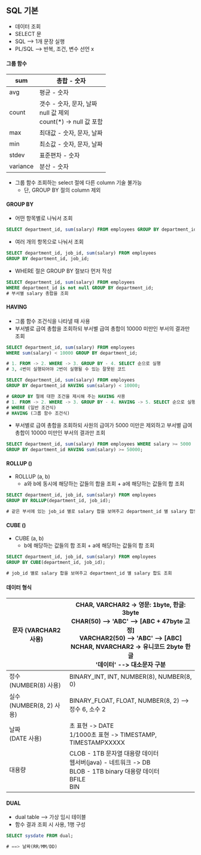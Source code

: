 ## SQL 기본

* 데이터 조회
* SELECT 문
* SQL --> 1개 문장 실행
* PL/SQL --> 반복, 조건, 변수 선언 x





#### 그룹 함수

| sum      | 총합 - 숫자                                                  |
| -------- | ------------------------------------------------------------ |
| avg      | 평균 - 숫자                                                  |
| count    | 갯수 - 숫자, 문자, 날짜<br />null 값 제외<br />count(*)  -> null 값 포함 |
| max      | 최대값 - 숫자, 문자, 날짜                                    |
| min      | 최소값 - 숫자, 문자, 날짜                                    |
| stdev    | 표준편차 - 숫자                                              |
| variance | 분산 - 숫자                                                  |

* 그룹 함수 조회하는 select 절에 다른 column 기술 불가능 
  * 단, GROUP BY 절의 column 제외





#### GROUP BY

* 어떤 항목별로 나눠서 조회

```sql
SELECT department_id, sum(salary) FROM employees GROUP BY department_id;
```

* 여러 개의 항목으로 나눠서 조회

```sql
SELECT department_id, job_id, sum(salary) FROM employees
GROUP BY department_id, job_id;
```

* WHERE 절은 GROUP BY 절보다 먼저 작성

```sql
SELECT department_id, sum(salary) FROM employees 
WHERE department_id is not null GROUP BY department_id;
# 부서별 salary 총합을 조회
```





#### HAVING

* 그룹 함수 조건식을 나타낼 때 사용
* 부서별로 급여 총합을 조회하되 부서별 급여 총합이 10000 미만인 부서의 결과만 조회

```sql
SELECT department_id, sum(salary) FROM employees
WHERE sum(salary) < 10000 GROUP BY department_id;

# 1. FROM -> 2. WHERE -> 3. GROUP BY - 4. SELECT 순으로 실행
# 3, 4번이 실행되어야 2번이 실행될 수 있는 잘못된 코드
```

```sql
SELECT department_id, sum(salary) FROM employees
GROUP BY department_id HAVING sum(salary) < 10000; 

# GROUP BY 절에 대한 조건을 제시해 주는 HAVING 사용
# 1. FROM -> 2. WHERE -> 3. GROUP BY - 4. HAVING -> 5. SELECT 순으로 실행
# WHERE (일반 조건식)
# HAVING (그룹 함수 조건식)
```

* 부서별로 급여 총합을 조회하되 사원의 급여가 5000 미만은 제외하고 부서별 급여 총합이 10000 미만인 부서의 결과만 조회

```sql
SELECT department_id, sum(salary) FROM employees WHERE salary >= 5000 
GROUP BY department_id HAVING sum(salary) >= 50000;
```





#### ROLLUP ()

* ROLLUP (a, b)
  * a와 b에 동시에 해당하는 값들의 합을 조회 + a에 해당하는 값들의 합 조회

```sql
SELECT department_id, job_id, sum(salary) FROM employees
GROUP BY ROLLUP(department_id, job_id);

# 같은 부서에 있는 job_id 별로 salary 합을 보여주고 department_id 별 salary 합도 조회
```





#### CUBE ()

* CUBE (a, b)
  * b에 해당하는 값들의 합 조회 + a에 해당하는 값들의 합 조회

```sql
SELECT department_id, job_id, sum(salary) FROM employees
GROUP BY CUBE(department_id, job_id);

# job_id 별로 salary 합을 보여주고 department_id 별 salary 합도 조회
```





#### 데이터 형식

| 문자 (VARCHAR2 사용)          | CHAR, VARCHAR2 -> 영문: 1byte, 한글: 3byte<br />CHAR(50) --> 'ABC' --> [ABC + 47byte 고정]<br />VARCHAR2(50) --> 'ABC' --> [ABC]<br />NCHAR, NVARCHAR2 -> 유니코드 2byte 한글<br />'데이터' --> 대소문자 구분 |
| ----------------------------- | ------------------------------------------------------------ |
| 정수<br />(NUMBER(8) 사용)    | BINARY_INT, INT, NUMBER(8), NUMBER(8, 0)                     |
| 실수<br />(NUMBER(8, 2) 사용) | BINARY_FLOAT, FLOAT, NUMBER(8, 2) --> 정수 6, 소수 2         |
| 날짜<br />(DATE 사용)         | 초 표현 -> DATE<br />1/1000초 표현 -> TIMESTAMP, TIMESTAMPXXXXX |
| 대용량                        | CLOB - 1TB 문자열 대용량 데이터<br />웹서버(java) - 네트워크 -> DB<br />BLOB - 1TB binary 대용량 데이터<br />BFILE<br />BIN |





#### DUAL

* dual table --> 가상 임시 테이블
* 함수 결과 조회 시 사용, 1행 구성

```sql
SELECT sysdate FROM dual;

# ==> 날짜(RR/MM/DD)
```